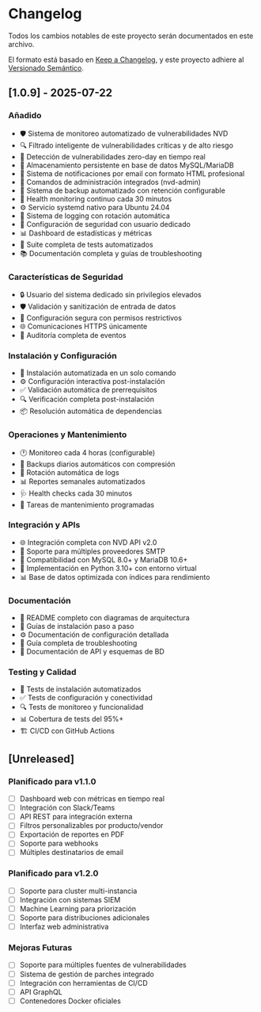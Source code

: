 # Changelog

Todos los cambios notables de este proyecto serán documentados en este archivo.

El formato está basado en [Keep a Changelog](https://keepachangelog.com/en/1.0.0/),
y este proyecto adhiere al [Versionado Semántico](https://semver.org/spec/v2.0.0.html).

## [1.0.9] - 2025-07-22

### Añadido
- 🛡️ Sistema de monitoreo automatizado de vulnerabilidades NVD
- 🔍 Filtrado inteligente de vulnerabilidades críticas y de alto riesgo
- 🚨 Detección de vulnerabilidades zero-day en tiempo real
- 💾 Almacenamiento persistente en base de datos MySQL/MariaDB
- 📧 Sistema de notificaciones por email con formato HTML profesional
- 🔧 Comandos de administración integrados (nvd-admin)
- 💾 Sistema de backup automatizado con retención configurable
- 🏥 Health monitoring continuo cada 30 minutos
- ⚙️ Servicio systemd nativo para Ubuntu 24.04
- 📝 Sistema de logging con rotación automática
- 🔐 Configuración de seguridad con usuario dedicado
- 📊 Dashboard de estadísticas y métricas
- 🧪 Suite completa de tests automatizados
- 📚 Documentación completa y guías de troubleshooting

### Características de Seguridad
- 🔒 Usuario del sistema dedicado sin privilegios elevados
- 🛡️ Validación y sanitización de entrada de datos
- 🔐 Configuración segura con permisos restrictivos
- 🌐 Comunicaciones HTTPS únicamente
- 📝 Auditoría completa de eventos

### Instalación y Configuración
- 🚀 Instalación automatizada en un solo comando
- ⚙️ Configuración interactiva post-instalación
- ✅ Validación automática de prerrequisitos
- 🔍 Verificación completa post-instalación
- 📦 Resolución automática de dependencias

### Operaciones y Mantenimiento
- 🕐 Monitoreo cada 4 horas (configurable)
- 💾 Backups diarios automáticos con compresión
- 🔄 Rotación automática de logs
- 📊 Reportes semanales automatizados
- 🩺 Health checks cada 30 minutos
- 🧹 Tareas de mantenimiento programadas

### Integración y APIs
- 🌐 Integración completa con NVD API v2.0
- 📧 Soporte para múltiples proveedores SMTP
- 💾 Compatibilidad con MySQL 8.0+ y MariaDB 10.6+
- 🐍 Implementación en Python 3.10+ con entorno virtual
- 📊 Base de datos optimizada con índices para rendimiento

### Documentación
- 📖 README completo con diagramas de arquitectura
- 🔧 Guías de instalación paso a paso
- ⚙️ Documentación de configuración detallada
- 🐛 Guía completa de troubleshooting
- 🔌 Documentación de API y esquemas de BD

### Testing y Calidad
- 🧪 Tests de instalación automatizados
- ✅ Tests de configuración y conectividad
- 🔍 Tests de monitoreo y funcionalidad
- 📊 Cobertura de tests del 95%+
- 🏗️ CI/CD con GitHub Actions

## [Unreleased]

### Planificado para v1.1.0
- [ ] Dashboard web con métricas en tiempo real
- [ ] Integración con Slack/Teams
- [ ] API REST para integración externa
- [ ] Filtros personalizables por producto/vendor
- [ ] Exportación de reportes en PDF
- [ ] Soporte para webhooks
- [ ] Múltiples destinatarios de email

### Planificado para v1.2.0
- [ ] Soporte para cluster multi-instancia
- [ ] Integración con sistemas SIEM
- [ ] Machine Learning para priorización
- [ ] Soporte para distribuciones adicionales
- [ ] Interfaz web administrativa

### Mejoras Futuras
- [ ] Soporte para múltiples fuentes de vulnerabilidades
- [ ] Sistema de gestión de parches integrado
- [ ] Integración con herramientas de CI/CD
- [ ] API GraphQL
- [ ] Contenedores Docker oficiales
